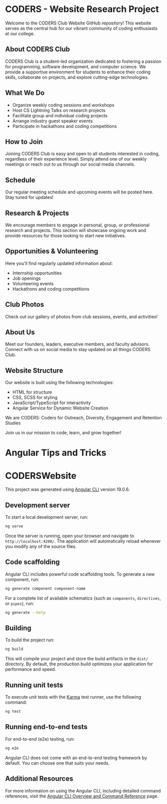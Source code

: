 # CODERS - Website Research Project

Welcome to the CODERS Club Website GitHub repository! This website serves as the central hub for our vibrant community of coding enthusiasts at our college.

## About CODERS Club

CODERS Club is a student-led organization dedicated to fostering a passion for programming, software development, and computer science. We provide a supportive environment for students to enhance their coding skills, collaborate on projects, and explore cutting-edge technologies.

## What We Do

- Organize weekly coding sessions and workshops
- Host CS Lightning Talks on research projects
- Facilitate group and individual coding projects
- Arrange industry guest speaker events
- Participate in hackathons and coding competitions

## How to Join

Joining CODERS Club is easy and open to all students interested in coding, regardless of their experience level. Simply attend one of our weekly meetings or reach out to us through our social media channels.

## Schedule

Our regular meeting schedule and upcoming events will be posted here. Stay tuned for updates!

## Research & Projects

We encourage members to engage in personal, group, or professional research and projects. This section will showcase ongoing work and provide resources for those looking to start new initiatives.

## Opportunities & Volunteering

Here you'll find regularly updated information about:
- Internship opportunities
- Job openings
- Volunteering events
- Hackathons and coding competitions

## Club Photos

Check out our gallery of photos from club sessions, events, and activities!

## About Us

Meet our founders, leaders, executive members, and faculty advisors. Connect with us on social media to stay updated on all things CODERS Club.

## Website Structure

Our website is built using the following technologies:
- HTML for structure
- CSS, SCSS for styling
- JavaScript/TypeScript for interactivity
- Angular Service for Dynamic Website Creation

We are CODERS: Coders for Outreach, Diversity, Engagement and Retention Studies

Join us in our mission to code, learn, and grow together!

# Angular Tips and Tricks

# CODERSWebsite

This project was generated using [Angular CLI](https://github.com/angular/angular-cli) version 19.0.6.

## Development server

To start a local development server, run:

```bash
ng serve
```

Once the server is running, open your browser and navigate to `http://localhost:4200/`. The application will automatically reload whenever you modify any of the source files.

## Code scaffolding

Angular CLI includes powerful code scaffolding tools. To generate a new component, run:

```bash
ng generate component component-name
```

For a complete list of available schematics (such as `components`, `directives`, or `pipes`), run:

```bash
ng generate --help
```

## Building

To build the project run:

```bash
ng build
```

This will compile your project and store the build artifacts in the `dist/` directory. By default, the production build optimizes your application for performance and speed.

## Running unit tests

To execute unit tests with the [Karma](https://karma-runner.github.io) test runner, use the following command:

```bash
ng test
```

## Running end-to-end tests

For end-to-end (e2e) testing, run:

```bash
ng e2e
```

Angular CLI does not come with an end-to-end testing framework by default. You can choose one that suits your needs.

## Additional Resources

For more information on using the Angular CLI, including detailed command references, visit the [Angular CLI Overview and Command Reference](https://angular.dev/tools/cli) page.

